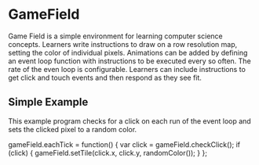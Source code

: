 GameField
=========

Game Field is a simple environment for learning computer science concepts.
Learners write instructions to draw on a row resolution map, setting the
color of individual pixels. Animations can be added by defining an event
loop function with instructions to be executed every so often. The rate
of the even loop is configurable. Learners can include instructions to
get click and touch events and then respond as they see fit.

Simple Example
--------------

This example program checks for a click on each run of the event loop and
sets the clicked pixel to a random color.

gameField.eachTick = function() {
  var click = gameField.checkClick();
  if (click) {
    gameField.setTile(click.x, click.y, randomColor());
  }
};
